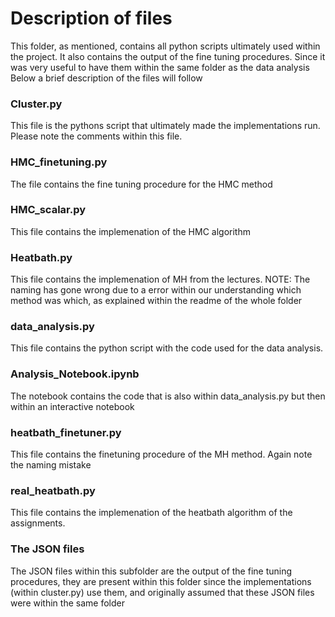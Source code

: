# Description of files
This folder, as mentioned, contains all python scripts ultimately used within the project. It also contains the output of the fine tuning procedures. Since it was very useful to have them within the same folder as the data analysis  Below a brief description of the files will follow

### Cluster.py

This file is the pythons script that ultimately made the implementations run. Please note the comments within this file. 

### HMC_finetuning.py

The file contains the  fine tuning procedure for the HMC method

### HMC_scalar.py

This file contains the implemenation of the HMC algorithm

### Heatbath.py 

This file contains the implemenation of MH from the lectures. NOTE: The naming has gone wrong due to a error within our understanding which method was which, as explained within the readme of the whole folder

### data_analysis.py

This file contains the python script with the code used for the data analysis. 

### Analysis_Notebook.ipynb

The notebook contains the code that is also within data_analysis.py but then within an interactive notebook

### heatbath_finetuner.py

This file contains the finetuning procedure of the MH method. Again note the naming mistake

### real_heatbath.py

This file contains the implemenation of the heatbath algorithm of the assignments. 

### The JSON files

The JSON files within this subfolder are the output of the fine tuning procedures, they are present within this folder since the implementations (within cluster.py) use them, and originally assumed that these JSON files were within the same folder
